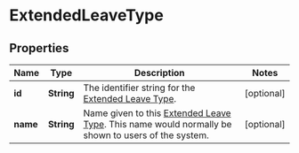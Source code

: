

# ExtendedLeaveType


## Properties

| Name | Type | Description | Notes |
|------------ | ------------- | ------------- | -------------|
|**id** | **String** | The identifier string for the [Extended Leave Type](https://developers.intellihr.io/docs/v1/). |  [optional] |
|**name** | **String** | Name given to this [Extended Leave Type](https://developers.intellihr.io/docs/v1/). This name would normally be shown to users of the system. |  [optional] |



